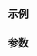 ## 示例
<Location></Location>

## 参数

<script setup>
import Location from '../../components/Location.vue'
</script>